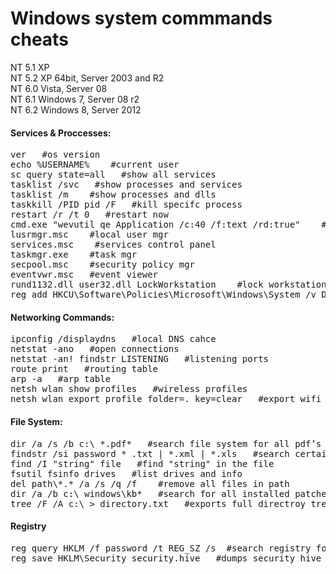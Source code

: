 Windows system commmands cheats
=============================

NT 5.1 XP<br>
NT 5.2 XP 64bit, Server 2003 and R2<br>
NT 6.0 Vista, Server 08<br>
NT 6.1 Windows 7, Server 08 r2<br>
NT 6.2 Windows 8, Server 2012<br>

<h4>Services & Proccesses:</h4>
<pre>
ver   #os version
echo %USERNAME%    #current user
sc query state=all   #show all services
tasklist /svc   #show processes and services
tasklist /m    #show processes and dlls
taskkill /PID pid /F   #kill specifc process
restart /r /t 0   #restart now
cmd.exe "wevutil qe Application /c:40 /f:text /rd:true"    #cli event viewer
lusrmgr.msc    #local user mgr
services.msc    #services control panel
taskmgr.exe    #task mgr
secpool.msc    #security policy mgr
eventvwr.msc   #event viewer
rund1132.dll user32.dll LockWorkstation    #lock workstation
reg add HKCU\Software\Policies\Microsoft\Windows\System /v DisableCMD /t REG_DWORD /d 0 /f   #re-enable command prompt
</pre>

<h4>Networking Commands:</h4>
<pre>
ipconfig /displaydns   #local DNS cahce
netstat -ano   #open connections
netstat -an! findstr LISTENING   #listening ports
route print   #routing table
arp -a   #arp table
netsh wlan show profiles   #wireless profiles
netsh wlan export profile folder=. key=clear   #export wifi pwd
</pre>

<h4>File System:</h4>
<pre>
dir /a /s /b c:\ *.pdf*   #search file system for all pdf’s
findstr /si password * .txt | *.xml | *.xls   #search certain file types for password string
find /I "string" file   #find "string" in the file 
fsutil fsinfo drives   #list drives and info
del path\*.* /a /s /q /f    #remove all files in path
dir /a /b c:\ windows\kb*   #search for all installed patches
tree /F /A c:\ > directory.txt   #exports full directroy tree of C:\
</pre>

<h4>Registry</h4>
<pre>
reg query HKLM /f password /t REG_SZ /s  #search registry for pwd
reg save HKLM\Security security.hive   #dumps security hive
</pre>


